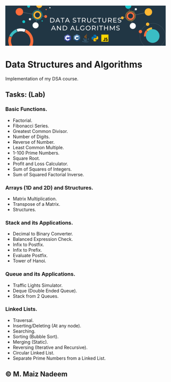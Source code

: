 ![Banner](https://github.com/MaizNadeem/DSA/blob/main/Banner.png)

# Data Structures and Algorithms

Implementation of my DSA course.

## Tasks: (Lab)

### Basic Functions.

- Factorial.
- Fibonacci Series.
- Greatest Common Divisor.
- Number of Digits.
- Reverse of Number.
- Least Common Multiple.
- 1-100 Prime Numbers.
- Square Root.
- Profit and Loss Calculator.
- Sum of Squares of Integers.
- Sum of Squared Factorial Inverse.

### Arrays (1D and 2D) and Structures.

- Matrix Multiplication.
- Transpose of a Matrix.
- Structures.

### Stack and its Applications.

- Decimal to Binary Converter.
- Balanced Expression Check.
- Infix to Postfix.
- Infix to Prefix.
- Evaluate Postfix.
- Tower of Hanoi.

### Queue and its Applications.

- Traffic Lights Simulator.
- Deque (Double Ended Queue).
- Stack from 2 Queues.

### Linked Lists.

- Traversal.
- Inserting/Deleting (At any node).
- Searching.
- Sorting (Bubble Sort).
- Merging (Static).
- Reversing (Iterative and Recursive).
- Circular Linked List.
- Separate Prime Numbers from a Linked List.

<h2 align="justify"> © M. Maiz Nadeem </h2>
